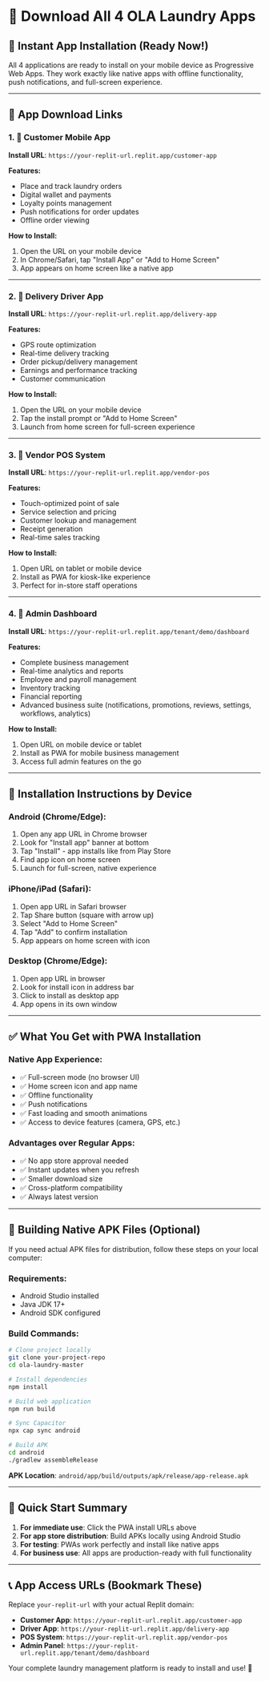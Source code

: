 # 📱 Download All 4 OLA Laundry Apps

## 🚀 Instant App Installation (Ready Now!)

All 4 applications are ready to install on your mobile device as Progressive Web Apps. They work exactly like native apps with offline functionality, push notifications, and full-screen experience.

---

## 📱 App Download Links

### 1. 🛒 **Customer Mobile App**
**Install URL**: `https://your-replit-url.replit.app/customer-app`

**Features:**
- Place and track laundry orders
- Digital wallet and payments
- Loyalty points management
- Push notifications for order updates
- Offline order viewing

**How to Install:**
1. Open the URL on your mobile device
2. In Chrome/Safari, tap "Install App" or "Add to Home Screen"
3. App appears on home screen like a native app

---

### 2. 🚚 **Delivery Driver App**
**Install URL**: `https://your-replit-url.replit.app/delivery-app`

**Features:**
- GPS route optimization
- Real-time delivery tracking
- Order pickup/delivery management
- Earnings and performance tracking
- Customer communication

**How to Install:**
1. Open the URL on your mobile device
2. Tap the install prompt or "Add to Home Screen"
3. Launch from home screen for full-screen experience

---

### 3. 🏪 **Vendor POS System**
**Install URL**: `https://your-replit-url.replit.app/vendor-pos`

**Features:**
- Touch-optimized point of sale
- Service selection and pricing
- Customer lookup and management
- Receipt generation
- Real-time sales tracking

**How to Install:**
1. Open URL on tablet or mobile device
2. Install as PWA for kiosk-like experience
3. Perfect for in-store staff operations

---

### 4. 💼 **Admin Dashboard**
**Install URL**: `https://your-replit-url.replit.app/tenant/demo/dashboard`

**Features:**
- Complete business management
- Real-time analytics and reports
- Employee and payroll management
- Inventory tracking
- Financial reporting
- Advanced business suite (notifications, promotions, reviews, settings, workflows, analytics)

**How to Install:**
1. Open URL on mobile device or tablet
2. Install as PWA for mobile business management
3. Access full admin features on the go

---

## 📲 Installation Instructions by Device

### **Android (Chrome/Edge):**
1. Open any app URL in Chrome browser
2. Look for "Install app" banner at bottom
3. Tap "Install" - app installs like from Play Store
4. Find app icon on home screen
5. Launch for full-screen, native experience

### **iPhone/iPad (Safari):**
1. Open app URL in Safari browser
2. Tap Share button (square with arrow up)
3. Select "Add to Home Screen"
4. Tap "Add" to confirm installation
5. App appears on home screen with icon

### **Desktop (Chrome/Edge):**
1. Open app URL in browser
2. Look for install icon in address bar
3. Click to install as desktop app
4. App opens in its own window

---

## ✅ What You Get with PWA Installation

### Native App Experience:
- ✅ Full-screen mode (no browser UI)
- ✅ Home screen icon and app name
- ✅ Offline functionality
- ✅ Push notifications
- ✅ Fast loading and smooth animations
- ✅ Access to device features (camera, GPS, etc.)

### Advantages over Regular Apps:
- ✅ No app store approval needed
- ✅ Instant updates when you refresh
- ✅ Smaller download size
- ✅ Cross-platform compatibility
- ✅ Always latest version

---

## 🔄 Building Native APK Files (Optional)

If you need actual APK files for distribution, follow these steps on your local computer:

### Requirements:
- Android Studio installed
- Java JDK 17+
- Android SDK configured

### Build Commands:
```bash
# Clone project locally
git clone your-project-repo
cd ola-laundry-master

# Install dependencies
npm install

# Build web application
npm run build

# Sync Capacitor
npx cap sync android

# Build APK
cd android
./gradlew assembleRelease
```

**APK Location**: `android/app/build/outputs/apk/release/app-release.apk`

---

## 🎯 Quick Start Summary

1. **For immediate use**: Click the PWA install URLs above
2. **For app store distribution**: Build APKs locally using Android Studio
3. **For testing**: PWAs work perfectly and install like native apps
4. **For business use**: All apps are production-ready with full functionality

---

## 📞 App Access URLs (Bookmark These)

Replace `your-replit-url` with your actual Replit domain:

- **Customer App**: `https://your-replit-url.replit.app/customer-app`
- **Driver App**: `https://your-replit-url.replit.app/delivery-app`  
- **POS System**: `https://your-replit-url.replit.app/vendor-pos`
- **Admin Panel**: `https://your-replit-url.replit.app/tenant/demo/dashboard`

Your complete laundry management platform is ready to install and use! 🚀